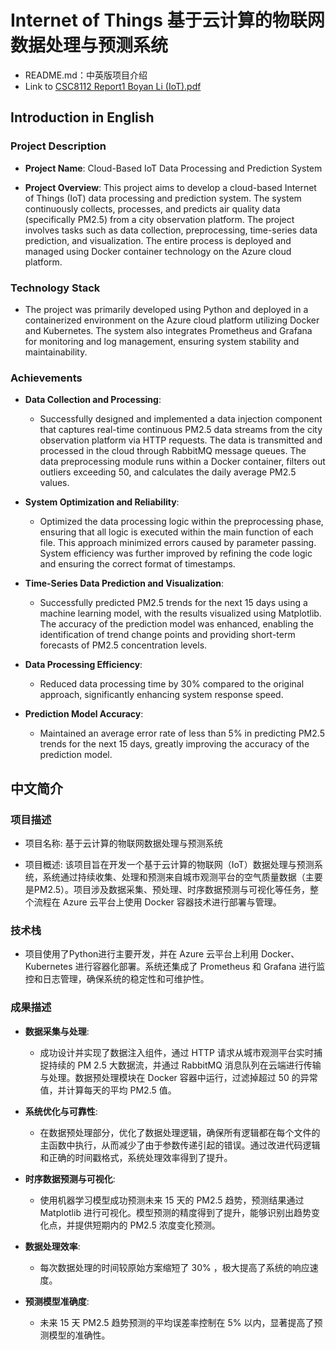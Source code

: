 # Internet of Things 基于云计算的物联网数据处理与预测系统 

- README.md：中英版项目介绍
- Link to [CSC8112 Report1 Boyan Li (IoT).pdf](https://github.com/boyan-uni/IoT-Internet-of-Things/blob/master/CSC8112%20Report1%20Boyan%20Li%20(IoT).pdf)

## Introduction in English

### Project Description

- **Project Name**: Cloud-Based IoT Data Processing and Prediction System

- **Project Overview**: This project aims to develop a cloud-based Internet of Things (IoT) data processing and prediction system. The system continuously collects, processes, and predicts air quality data (specifically PM2.5) from a city observation platform. The project involves tasks such as data collection, preprocessing, time-series data prediction, and visualization. The entire process is deployed and managed using Docker container technology on the Azure cloud platform.

### Technology Stack

- The project was primarily developed using Python and deployed in a containerized environment on the Azure cloud platform utilizing Docker and Kubernetes. The system also integrates Prometheus and Grafana for monitoring and log management, ensuring system stability and maintainability.

### Achievements

- **Data Collection and Processing**:

  - Successfully designed and implemented a data injection component that captures real-time continuous PM2.5 data streams from the city observation platform via HTTP requests. The data is transmitted and processed in the cloud through RabbitMQ message queues. The data preprocessing module runs within a Docker container, filters out outliers exceeding 50, and calculates the daily average PM2.5 values.

- **System Optimization and Reliability**:

  - Optimized the data processing logic within the preprocessing phase, ensuring that all logic is executed within the main function of each file. This approach minimized errors caused by parameter passing. System efficiency was further improved by refining the code logic and ensuring the correct format of timestamps.

- **Time-Series Data Prediction and Visualization**:

  - Successfully predicted PM2.5 trends for the next 15 days using a machine learning model, with the results visualized using Matplotlib. The accuracy of the prediction model was enhanced, enabling the identification of trend change points and providing short-term forecasts of PM2.5 concentration levels.
  
- **Data Processing Efficiency**:

  - Reduced data processing time by 30% compared to the original approach, significantly enhancing system response speed.
  
- **Prediction Model Accuracy**:

  - Maintained an average error rate of less than 5% in predicting PM2.5 trends for the next 15 days, greatly improving the accuracy of the prediction model.



## 中文简介

### 项目描述

- 项目名称: 基于云计算的物联网数据处理与预测系统

- 项目概述: 该项目旨在开发一个基于云计算的物联网（IoT）数据处理与预测系统，系统通过持续收集、处理和预测来自城市观测平台的空气质量数据（主要是PM2.5）。项目涉及数据采集、预处理、时序数据预测与可视化等任务，整个流程在 Azure 云平台上使用 Docker 容器技术进行部署与管理。

### 技术栈

- 项目使用了Python进行主要开发，并在 Azure 云平台上利用 Docker、Kubernetes 进行容器化部署。系统还集成了 Prometheus 和 Grafana 进行监控和日志管理，确保系统的稳定性和可维护性。

### 成果描述

- **数据采集与处理**:

  - 成功设计并实现了数据注入组件，通过 HTTP 请求从城市观测平台实时捕捉持续的 PM 2.5 大数据流，并通过 RabbitMQ 消息队列在云端进行传输与处理。数据预处理模块在 Docker 容器中运行，过滤掉超过 50 的异常值，并计算每天的平均 PM2.5 值。

- **系统优化与可靠性**:

  - 在数据预处理部分，优化了数据处理逻辑，确保所有逻辑都在每个文件的主函数中执行，从而减少了由于参数传递引起的错误。通过改进代码逻辑和正确的时间戳格式，系统处理效率得到了提升。

- **时序数据预测与可视化**:

  - 使用机器学习模型成功预测未来 15 天的 PM2.5 趋势，预测结果通过 Matplotlib 进行可视化。模型预测的精度得到了提升，能够识别出趋势变化点，并提供短期内的 PM2.5 浓度变化预测。
  
- **数据处理效率**:

  - 每次数据处理的时间较原始方案缩短了 30% ，极大提高了系统的响应速度。
  
- **预测模型准确度**:

  - 未来 15 天 PM2.5 趋势预测的平均误差率控制在 5% 以内，显著提高了预测模型的准确性。
 
  
